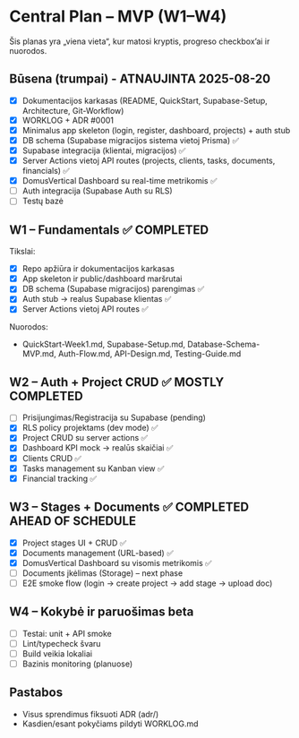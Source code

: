 # Central Plan – MVP (W1–W4)

Šis planas yra „viena vieta“, kur matosi kryptis, progreso checkbox’ai ir nuorodos.

## Būsena (trumpai) - ATNAUJINTA 2025-08-20
- [x] Dokumentacijos karkasas (README, QuickStart, Supabase-Setup, Architecture, Git-Workflow)
- [x] WORKLOG + ADR #0001
- [x] Minimalus app skeleton (login, register, dashboard, projects) + auth stub
- [x] DB schema (Supabase migracijos sistema vietoj Prisma) ✅
- [x] Supabase integracija (klientai, migracijos) ✅
- [x] Server Actions vietoj API routes (projects, clients, tasks, documents, financials) ✅
- [x] DomusVertical Dashboard su real-time metrikomis ✅
- [ ] Auth integracija (Supabase Auth su RLS)
- [ ] Testų bazė

## W1 – Fundamentals ✅ COMPLETED
Tikslai:
- [x] Repo apžiūra ir dokumentacijos karkasas
- [x] App skeleton ir public/dashboard maršrutai
- [x] DB schema (Supabase migracijos) parengimas ✅
- [x] Auth stub -> realus Supabase klientas ✅
- [x] Server Actions vietoj API routes ✅

Nuorodos:
- QuickStart-Week1.md, Supabase-Setup.md, Database-Schema-MVP.md, Auth-Flow.md, API-Design.md, Testing-Guide.md

## W2 – Auth + Project CRUD ✅ MOSTLY COMPLETED
- [ ] Prisijungimas/Registracija su Supabase (pending)
- [x] RLS policy projektams (dev mode) ✅
- [x] Project CRUD su server actions ✅
- [x] Dashboard KPI mock -> realūs skaičiai ✅
- [x] Clients CRUD ✅
- [x] Tasks management su Kanban view ✅
- [x] Financial tracking ✅

## W3 – Stages + Documents ✅ COMPLETED AHEAD OF SCHEDULE
- [x] Project stages UI + CRUD ✅
- [x] Documents management (URL-based) ✅
- [x] DomusVertical Dashboard su visomis metrikomis ✅
- [ ] Documents įkėlimas (Storage) – next phase
- [ ] E2E smoke flow (login -> create project -> add stage -> upload doc)

## W4 – Kokybė ir paruošimas beta
- [ ] Testai: unit + API smoke
- [ ] Lint/typecheck švaru
- [ ] Build veikia lokaliai
- [ ] Bazinis monitoring (planuose)

## Pastabos
- Visus sprendimus fiksuoti ADR (adr/)
- Kasdien/esant pokyčiams pildyti WORKLOG.md

